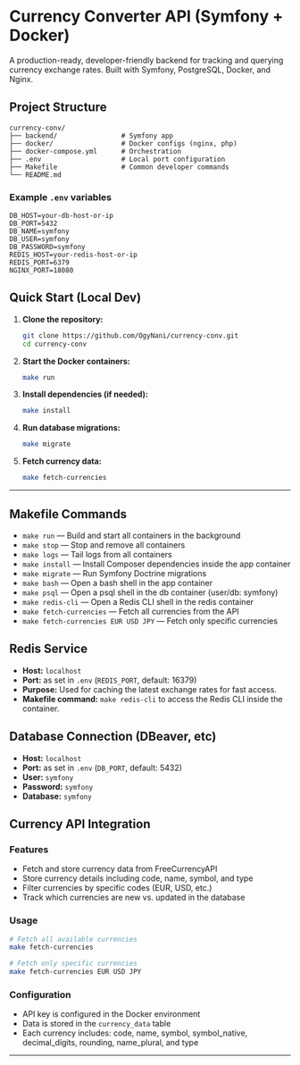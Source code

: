 # Currency Converter API (Symfony + Docker)

A production-ready, developer-friendly backend for tracking and querying currency exchange rates. Built with Symfony, PostgreSQL, Docker, and Nginx.

## Project Structure

```
currency-conv/
├── backend/                # Symfony app
├── docker/                 # Docker configs (nginx, php)
├── docker-compose.yml      # Orchestration
├── .env                    # Local port configuration
├── Makefile                # Common developer commands
└── README.md
```

### Example `.env` variables
```
DB_HOST=your-db-host-or-ip
DB_PORT=5432
DB_NAME=symfony
DB_USER=symfony
DB_PASSWORD=symfony
REDIS_HOST=your-redis-host-or-ip
REDIS_PORT=6379
NGINX_PORT=18080
```

## Quick Start (Local Dev)

1. **Clone the repository:**
   ```sh
   git clone https://github.com/OgyNani/currency-conv.git
   cd currency-conv
   ```

2. **Start the Docker containers:**
   ```sh
   make run
   ```

3. **Install dependencies (if needed):**
   ```sh
   make install
   ```

4. **Run database migrations:**
   ```sh
   make migrate
   ```

5. **Fetch currency data:**
   ```sh
   make fetch-currencies
   ```

---

## Makefile Commands

- `make run`      — Build and start all containers in the background
- `make stop`     — Stop and remove all containers
- `make logs`     — Tail logs from all containers
- `make install`  — Install Composer dependencies inside the app container
- `make migrate`  — Run Symfony Doctrine migrations
- `make bash`     — Open a bash shell in the app container
- `make psql`     — Open a psql shell in the db container (user/db: symfony)
- `make redis-cli` — Open a Redis CLI shell in the redis container
- `make fetch-currencies` — Fetch all currencies from the API
- `make fetch-currencies EUR USD JPY` — Fetch only specific currencies

## Redis Service
- **Host:** `localhost`
- **Port:** as set in `.env` (`REDIS_PORT`, default: 16379)
- **Purpose:** Used for caching the latest exchange rates for fast access.
- **Makefile command:** `make redis-cli` to access the Redis CLI inside the container.

## Database Connection (DBeaver, etc)
- **Host:** `localhost`
- **Port:** as set in `.env` (`DB_PORT`, default: 5432)
- **User:** `symfony`
- **Password:** `symfony`
- **Database:** `symfony`

## Currency API Integration

### Features
- Fetch and store currency data from FreeCurrencyAPI
- Store currency details including code, name, symbol, and type
- Filter currencies by specific codes (EUR, USD, etc.)
- Track which currencies are new vs. updated in the database

### Usage
```bash
# Fetch all available currencies
make fetch-currencies

# Fetch only specific currencies
make fetch-currencies EUR USD JPY
```

### Configuration
- API key is configured in the Docker environment
- Data is stored in the `currency_data` table
- Each currency includes: code, name, symbol, symbol_native, decimal_digits, rounding, name_plural, and type

---